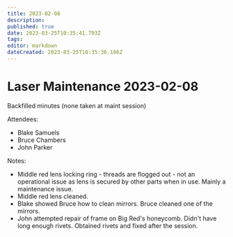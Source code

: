 ```yaml
---
title: 2023-02-08
description: 
published: true
date: 2023-03-25T10:35:41.793Z
tags: 
editor: markdown
dateCreated: 2023-03-25T10:35:36.166Z
---
```


# Laser Maintenance 2023-02-08

Backfilled minutes (none taken at maint session)

Attendees:
* Blake Samuels
* Bruce Chambers
* John Parker

Notes:
* Middle red lens locking ring - threads are flogged out - not an operational issue as lens is secured by other parts when in use. Mainly a maintenance issue.
* Middle red lens cleaned.
* Blake showed Bruce how to clean mirrors. Bruce cleaned one of the mirrors.
* John attempted repair of frame on Big Red's honeycomb. Didn't have long enough rivets. Obtained rivets and fixed after the session.